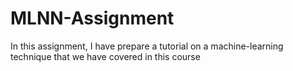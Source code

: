 # MLNN-Assignment
In this assignment, I have prepare a tutorial on a machine-learning technique that we have covered in this course
